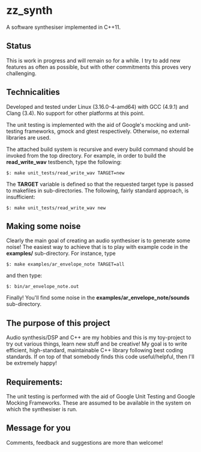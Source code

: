zz_synth
========

A software synthesiser implemented in C++11. 

Status
--------
This is work in progress and will remain so for a while. I try to add new features as often as possible, but with other commitments this proves very challenging. 

Technicalities
--------------
Developed and tested under Linux (3.16.0-4-amd64) with GCC (4.9.1) and Clang (3.4). No support for other platforms at this point.

The unit testing is implemented with the aid of Google's mocking and unit-testing frameworks, gmock and gtest respectively. Otherwise, no external libraries are used.

The attached build system is recursive and every build command should be invoked from the top directory. For example, in order to build the **read_write_wav** testbench, type the following:
```
$: make unit_tests/read_write_wav TARGET=new
```
The **TARGET** variable is defined so that the requested target type is passed to makefiles in sub-directories. The following, fairly standard
approach, is insufficient:
```
$: make unit_tests/read_write_wav new
```

Making some noise
----------------------------
Clearly the main goal of creating an audio synthesiser is to generate some noise! The easiest way to achieve that is to play with example code in the
**examples/** sub-directory. For instance, type  
```
$: make examples/ar_envelope_note TARGET=all
```
and then type:
```
$: bin/ar_envelope_note.out
```
Finally! You'll find some noise in the **examples/ar_envelope_note/sounds** sub-directory.

The purpose of this project
----------------------------
Audio synthesis/DSP and C++ are my hobbies and this is my toy-project to try out various things, learn new stuff and be creative! My goal is to write efficient, high-standard, maintainable C++ library following best coding standards. If on top of that somebody finds this code useful/helpful, then I'll be extremely happy!

Requirements:
-------------
The unit testing is performed with the aid of Google Unit Testing and Google Mocking Frameworks. These are assumed to be available in the system on which the synthesiser is run.

Message for you
----------------
Comments, feedback and suggestions are more than welcome!
